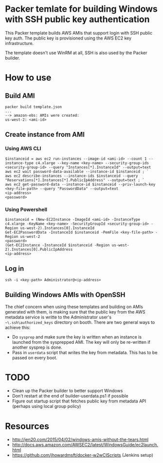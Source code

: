 # Packer temlate for building Windows with SSH public key authentication

This Packer template builds AWS AMIs that support login with SSH public key auth. The public key is provisioned using the AWS EC2 key infrastructure.

The template doesn't use WinRM at all, SSH is also used by the Packer builder.

# How to use

## Build AMI

```
packer build template.json
...
--> amazon-ebs: AMIs were created:
us-west-2: <ami-id>
```

## Create instance from AMI

### Using AWS CLI

```
$instanceid = aws ec2 run-instances --image-id <ami-id> --count 1 --instance-type c4.xlarge --key-name <key-name> --security-group-ids <security-group-id> --query "Instances[*].InstanceId" --output=text
aws ec2 wait password-data-available --instance-id $instanceid ; `
aws ec2 describe-instances --instance-ids $instanceid --query "Reservations[*].Instances[*].PublicIpAddress" --output=text ; `
aws ec2 get-password-data --instance-id $instanceid --priv-launch-key <key-file-path> --query "PasswordData" --output=text
<ip-address>
<password>
```

### Using Powershell

```
$instanceid = (New-EC2Instance -ImageId <ami-id> -InstanceType c4.xlarge -KeyName <key-name> -SecurityGroupId <security-group-id> -Region us-west-2).Instances[0].InstanceId
Get-EC2PasswordData -InstanceId $instanceid -PemFile <key-file-path> -Region us-west-2
<password>
(Get-EC2Instance -InstanceId $instanceid -Region us-west-2).Instances[0].PublicIpAddress
<ip-address>
```

## Log in

```
ssh -i <key-path> Administrator@<ip-address>
```

## Building Windows AMIs with OpenSSH

The chief concern when using these templates and building on AMIs generated with them, is making sure that the public key from the AWS metadata service is writte to the Administrator user's `~\.ssh\authorized_keys` directory on booth. There are two general ways to achieve this:

 * Do `sysprep` and make sure the key is written when an instance is launched from the sysprepped AMI. The key will only be re-written if another sysprep is done.
 * Pass in `userdata` script that writes the key from metadata. This has to be passed on every boot.

# TODO

 * Clean up the Packer builder to better support Windows
 * Don't restart at the end of builder-userdata.ps1 if possible
 * Figure out startup script that fetches public key from metadata API (perhaps using local group policy)

# Resources

 * http://jen20.com/2015/04/02/windows-amis-without-the-tears.html
 * http://docs.aws.amazon.com/AWSEC2/latest/WindowsGuide/ec2launch.html
 * https://github.com/jhowardmsft/docker-w2wCIScripts (Jenkins setup)
